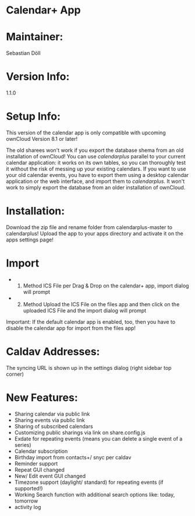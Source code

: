 Calendar+ App
=============

Maintainer:
===========
Sebastian Döll

Version Info:
============
1.1.0

Setup Info:
===========
This version of the calendar app is only compatible with upcoming ownCloud Version 8.1 or later!

The old sharees won't work if you export the database shema from an old installation of ownCloud!
You can use *calendarplus* parallel to your current calendar application: it works on its own tables, so you can thoroughly test it without the risk of messing up your existing calendars. If you want to use your old calendar events, you have to export them using a desktop calendar application or the web interface, and import them to *calendarplus.* It won't work to simply export the database from an older installation of ownCloud.


Installation:
=============
Download the zip file and rename folder from calendarplus-master to calendarplus! Upload the app to your apps directory and activate it on the apps settings page!

Import
======
- 1. Method
ICS File per Drag & Drop on the calendar+ app,  import dialog will prompt
- 2. Method
Upload the ICS File on the files app and then click on the uploaded ICS File and the import dialog will prompt

Important:
If the default calendar app is enabled, too, then you have to disable the calendar app for import from the files app!

Caldav Addresses:
==================
The syncing URL is shown up in the settings dialog (right sidebar top corner)

New Features:
=============
- Sharing calendar via public link 
- Sharing events via public link
- Sharing of subscribed calendars
- Customizing public sharings via link on share.config.js
- Exdate for repeating events (means you can delete a single event of a series)
- Calendar subscription
- Birthday import from contacts+/ snyc per caldav
- Reminder support
- Repeat GUI changed
- New/ Edit event GUI changed
- Timezone support (daylight/ standard) for repeating events (if supported!)
- Working Search function with additional search options like: today, tomorrow
- activity log

